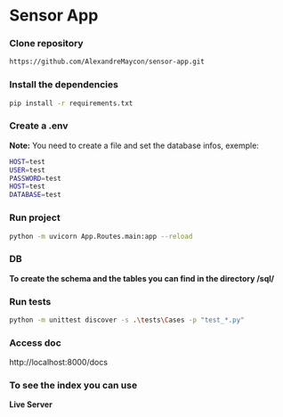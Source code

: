 # Sensor App

### Clone repository
```bash
https://github.com/AlexandreMaycon/sensor-app.git
```

### Install the dependencies
```bash
pip install -r requirements.txt
```

### Create a .env
**Note:** You need to create a file and set the database infos, exemple:
```bash
HOST=test
USER=test
PASSWORD=test
HOST=test
DATABASE=test
```

### Run project
```bash
python -m uvicorn App.Routes.main:app --reload
```

### DB
**To create the schema and the tables you can find in the directory /sql/**

### Run tests
```bash
python -m unittest discover -s .\tests\Cases -p "test_*.py"
```

### Access doc
http://localhost:8000/docs

### To see the index you can use
**Live Server**
